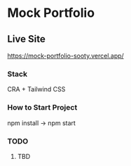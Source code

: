 # Mock Portfolio

## Live Site

https://mock-portfolio-sooty.vercel.app/

### Stack

CRA + Tailwind CSS

### How to Start Project

npm install -> npm start

### TODO

1. TBD

